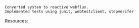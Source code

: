 
    Converted system to reactive webflux.
    Implemented tests using junit, webtestclient, stepverifer

Resources:

